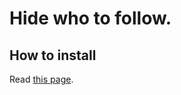 # Hide who to follow.
## How to install
Read [this page](https://support.google.com/chrome/a/answer/2714278?hl=ja).
